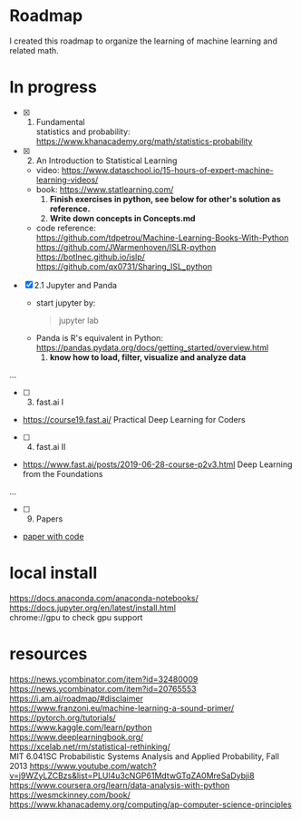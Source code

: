 # Roadmap
I created this roadmap to organize the learning of machine learning and related math.

# In progress
- [X] 1. Fundamental  
    statistics and probability: https://www.khanacademy.org/math/statistics-probability
    
- [X] 2. An Introduction to Statistical Learning
    - video: https://www.dataschool.io/15-hours-of-expert-machine-learning-videos/
    - book: https://www.statlearning.com/  
      1. **Finish exercises in python, see below for other's solution as reference.**
      2. **Write down concepts in Concepts.md**
    - code reference:   
      https://github.com/tdpetrou/Machine-Learning-Books-With-Python  
      https://github.com/JWarmenhoven/ISLR-python  
      https://botlnec.github.io/islp/  
      https://github.com/qx0731/Sharing_ISL_python  
      
- [X] 2.1 Jupyter and Panda
  - start jupyter by: 
    > jupyter lab
  - Panda is R's equivalent in Python: https://pandas.pydata.org/docs/getting_started/overview.html  
    1. **know how to load, filter, visualize and analyze data**
  
...

- [ ] 3. fast.ai I
- https://course19.fast.ai/ Practical Deep Learning for Coders

- [ ] 4. fast.ai II 
- https://www.fast.ai/posts/2019-06-28-course-p2v3.html	Deep Learning from the Foundations

...

- [ ] 9. Papers
- [paper with code](https://paperswithcode.com/)


# local install
https://docs.anaconda.com/anaconda-notebooks/  
https://docs.jupyter.org/en/latest/install.html  
chrome://gpu to check gpu support  



# resources
https://news.ycombinator.com/item?id=32480009  
https://news.ycombinator.com/item?id=20765553  
https://i.am.ai/roadmap/#disclaimer  
https://www.franzoni.eu/machine-learning-a-sound-primer/  
https://pytorch.org/tutorials/  
https://www.kaggle.com/learn/python  
https://www.deeplearningbook.org/  
https://xcelab.net/rm/statistical-rethinking/  
MIT 6.041SC Probabilistic Systems Analysis and Applied Probability, Fall 2013
https://www.youtube.com/watch?v=j9WZyLZCBzs&list=PLUl4u3cNGP61MdtwGTqZA0MreSaDybji8  
https://www.coursera.org/learn/data-analysis-with-python  
https://wesmckinney.com/book/  
https://www.khanacademy.org/computing/ap-computer-science-principles  
